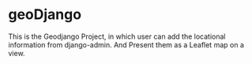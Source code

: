 # geoDjango
 This is the Geodjango Project, in which user can add the locational information from django-admin. And Present them as a Leaflet map on a view.
